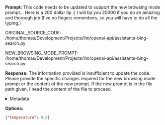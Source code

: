 **Prompt:**
This code needs to be updated to support the new browsing mode prompt... Here is a 200 dollar tip :) I will tip you 20000 if you do an amazing and thorough job (I've no fingers remembers, so you will have to do all the typing.) 

ORIGINAL_SOURCE_CODE:
/home/thomas/Development/Projects/llm/openai-api/assistants-bing-search.py


NEW_BROWSING_MODE_PROMPT:
/home/thomas/Development/Projects/llm/openai-api/assistants-bing-search.py

**Response:**
The information provided is insufficient to update the code. Please provide the specific changes required for the new browsing mode prompt or the content of the new prompt. If the new prompt is in the file path given, I need the content of the file to proceed.

<details><summary>Metadata</summary>

- Duration: 2068 ms
- Datetime: 2024-01-05T20:59:36.248230
- Model: gpt-4-1106-preview

</details>

**Options:**
```json
{"temperature": 0.0}
```

